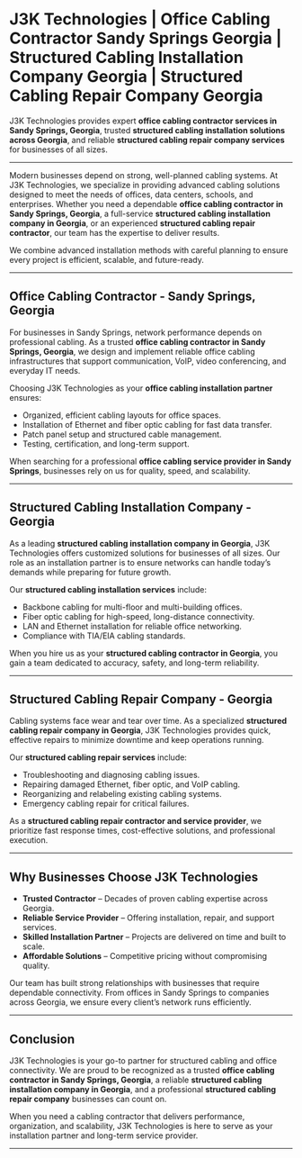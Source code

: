 

# J3K Technologies | Office Cabling Contractor Sandy Springs Georgia | Structured Cabling Installation Company Georgia | Structured Cabling Repair Company Georgia

J3K Technologies provides expert **office cabling contractor services in Sandy Springs, Georgia**, trusted **structured cabling installation solutions across Georgia**, and reliable **structured cabling repair company services** for businesses of all sizes.

---

Modern businesses depend on strong, well-planned cabling systems. At J3K Technologies, we specialize in providing advanced cabling solutions designed to meet the needs of offices, data centers, schools, and enterprises. Whether you need a dependable **office cabling contractor in Sandy Springs, Georgia**, a full-service **structured cabling installation company in Georgia**, or an experienced **structured cabling repair contractor**, our team has the expertise to deliver results.  

We combine advanced installation methods with careful planning to ensure every project is efficient, scalable, and future-ready.  

---

## Office Cabling Contractor - Sandy Springs, Georgia  
For businesses in Sandy Springs, network performance depends on professional cabling. As a trusted **office cabling contractor in Sandy Springs, Georgia**, we design and implement reliable office cabling infrastructures that support communication, VoIP, video conferencing, and everyday IT needs.  

Choosing J3K Technologies as your **office cabling installation partner** ensures:  
- Organized, efficient cabling layouts for office spaces.  
- Installation of Ethernet and fiber optic cabling for fast data transfer.  
- Patch panel setup and structured cable management.  
- Testing, certification, and long-term support.  

When searching for a professional **office cabling service provider in Sandy Springs**, businesses rely on us for quality, speed, and scalability.  

---

## Structured Cabling Installation Company - Georgia  
As a leading **structured cabling installation company in Georgia**, J3K Technologies offers customized solutions for businesses of all sizes. Our role as an installation partner is to ensure networks can handle today’s demands while preparing for future growth.  

Our **structured cabling installation services** include:  
- Backbone cabling for multi-floor and multi-building offices.  
- Fiber optic cabling for high-speed, long-distance connectivity.  
- LAN and Ethernet installation for reliable office networking.  
- Compliance with TIA/EIA cabling standards.  

When you hire us as your **structured cabling contractor in Georgia**, you gain a team dedicated to accuracy, safety, and long-term reliability.  

---

## Structured Cabling Repair Company - Georgia  
Cabling systems face wear and tear over time. As a specialized **structured cabling repair company in Georgia**, J3K Technologies provides quick, effective repairs to minimize downtime and keep operations running.  

Our **structured cabling repair services** include:  
- Troubleshooting and diagnosing cabling issues.  
- Repairing damaged Ethernet, fiber optic, and VoIP cabling.  
- Reorganizing and relabeling existing cabling systems.  
- Emergency cabling repair for critical failures.  

As a **structured cabling repair contractor and service provider**, we prioritize fast response times, cost-effective solutions, and professional execution.  

---

## Why Businesses Choose J3K Technologies  
- **Trusted Contractor** – Decades of proven cabling expertise across Georgia.  
- **Reliable Service Provider** – Offering installation, repair, and support services.  
- **Skilled Installation Partner** – Projects are delivered on time and built to scale.  
- **Affordable Solutions** – Competitive pricing without compromising quality.  

Our team has built strong relationships with businesses that require dependable connectivity. From offices in Sandy Springs to companies across Georgia, we ensure every client’s network runs efficiently.  

---

## Conclusion  
J3K Technologies is your go-to partner for structured cabling and office connectivity. We are proud to be recognized as a trusted **office cabling contractor in Sandy Springs, Georgia**, a reliable **structured cabling installation company in Georgia**, and a professional **structured cabling repair company** businesses can count on.  

When you need a cabling contractor that delivers performance, organization, and scalability, J3K Technologies is here to serve as your installation partner and long-term service provider.  

---
